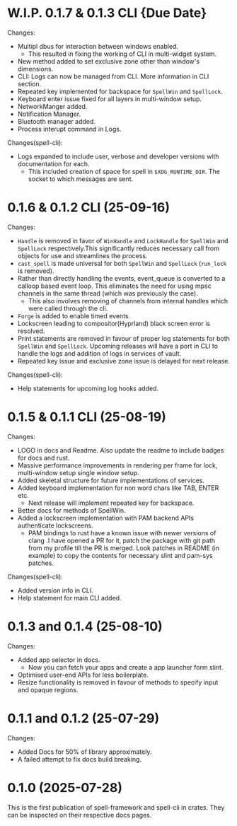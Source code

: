 
W.I.P. 0.1.7 & 0.1.3 CLI {Due Date}
===========================

Changes:

- Multipl dbus for interaction between windows enabled.
  - This resulted in fixing the working of CLI in multi-widget system.
- New method added to set exclusive zone other than window's dimensions.
- CLI: Logs can now be managed from CLI. More information in CLI section.
- Repeated key implemented for backspace for `SpellWin` and `SpellLock`.
- Keyboard enter issue fixed for all layers in multi-window setup.
- NetworkManger added.
- Notification Manager.
- Bluetooth manager added.
- Process interupt command in Logs.

Changes(spell-cli):

- Logs expanded to include user, verbose and developer versions with documentation
  for each.
  - This included creation of space for spell in `$XDG_RUNTIME_DIR`. The socket to which
    messages are sent.

0.1.6 & 0.1.2 CLI (25-09-16)
===========================

Changes:

- `Handle` is removed in favor of `WinHandle` and `LockHandle` for `SpellWin` and `SpellLock` respectively.This
significantly reduces necessary call from objects for use and streamlines the process.
- `cast_spell` is made universal for both `SpellWin` and `SpellLock` (`run_lock` is removed).
- Rather than directly handling the events, event_queue is converted to a calloop based event loop. This
eliminates the need for using mpsc channels in the same thread (which was previously the case).
  - This also involves removing of channels from internal handles which were called through the cli.
- `Forge` is added to enable timed events.
- Lockscreen leading to compositor(Hyprland) black screen error is resolved.
- Print statements are removed in favour of proper log statements for both `SpellWin` and `SpellLock`. Upcoming releases will have a port in CLI to handle the logs and addition of logs in services of vault.
- Repeated key issue and exclusive zone issue is delayed for next release.

Changes(spell-cli):

- Help statements for upcoming log hooks added.

0.1.5  & 0.1.1 CLI (25-08-19)
================

Changes:

- LOGO in docs and Readme. Also update the readme to include badges for docs and rust.
- Massive performance improvements in rendering per frame for lock, multi-window setup single window setup.
- Added skeletal structure for future implementations of services.
- Added keyboard implementation for non word chars like TAB, ENTER etc.
  - Next release will implement repeated key for backspace.
- Better docs for methods of SpellWin.
- Added a lockscreen implementation with PAM backend APIs authenticate lockscreens.
  - PAM bindings to rust have a known issue with newer versions of clang .I have opened
  a PR for it, patch the package with git path from my profile till the PR is merged. Look
  patches in README (in example) to copy the contents for necessary slint and pam-sys patches.

Changes(spell-cli):

- Added version info in CLI.
- Help statement for main CLI added.

0.1.3 and 0.1.4 (25-08-10)
===============

Changes:

- Added app selector in docs.
  - Now you can fetch your apps and create a app launcher form slint.
- Optimised user-end APIs for less boilerplate.
- Resize functionality is removed in favour of methods to specify input and opaque regions.

0.1.1 and 0.1.2 (25-07-29)
==========================

Changes:

- Added Docs for 50% of library approximately.
- A failed attempt to fix docs build breaking.

0.1.0 (2025-07-28)
==================

This is the first publication of spell-framework and spell-cli in crates. They can be inspected on their respective docs pages.
